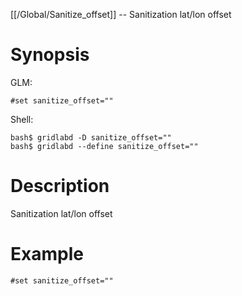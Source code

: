 [[/Global/Sanitize_offset]] -- Sanitization lat/lon offset

# Synopsis
GLM:
~~~
#set sanitize_offset=""
~~~
Shell:
~~~
bash$ gridlabd -D sanitize_offset=""
bash$ gridlabd --define sanitize_offset=""
~~~

# Description

Sanitization lat/lon offset

# Example

~~~
#set sanitize_offset=""
~~~
